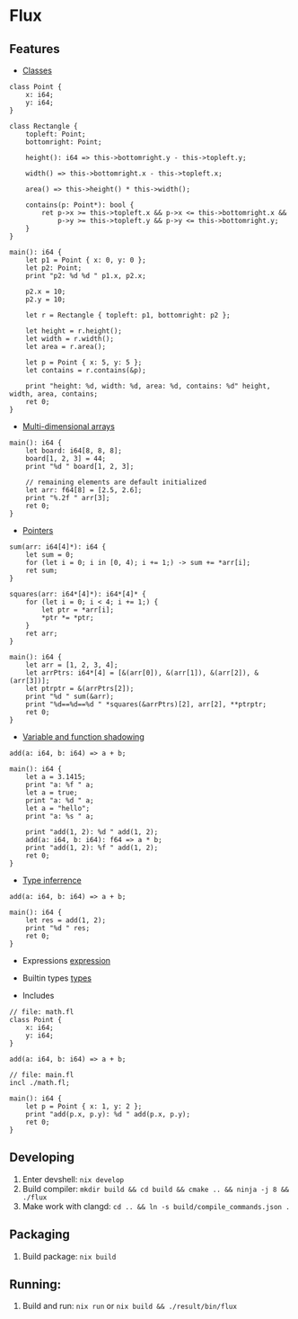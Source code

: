 # Flux

## Features
* [Classes](examples/classes.fl)
```
class Point { 
    x: i64; 
    y: i64; 
}

class Rectangle { 
    topleft: Point;
    bottomright: Point; 

    height(): i64 => this->bottomright.y - this->topleft.y;

    width() => this->bottomright.x - this->topleft.x;

    area() => this->height() * this->width();

    contains(p: Point*): bool {
        ret p->x >= this->topleft.x && p->x <= this->bottomright.x &&
            p->y >= this->topleft.y && p->y <= this->bottomright.y;
    }
}

main(): i64 {
    let p1 = Point { x: 0, y: 0 };
    let p2: Point;
    print "p2: %d %d " p1.x, p2.x;

    p2.x = 10;
    p2.y = 10;

    let r = Rectangle { topleft: p1, bottomright: p2 };

    let height = r.height();
    let width = r.width();
    let area = r.area();

    let p = Point { x: 5, y: 5 };
    let contains = r.contains(&p);

    print "height: %d, width: %d, area: %d, contains: %d" height, width, area, contains;
    ret 0;
}
```

* [Multi-dimensional arrays](examples/arrs.fl)
```
main(): i64 {
    let board: i64[8, 8, 8];
    board[1, 2, 3] = 44;
    print "%d " board[1, 2, 3];

    // remaining elements are default initialized
    let arr: f64[8] = [2.5, 2.6];
    print "%.2f " arr[3];
    ret 0;
}
```

* [Pointers](examples/pointers.fl)
```
sum(arr: i64[4]*): i64 {
    let sum = 0;
    for (let i = 0; i in [0, 4); i += 1;) -> sum += *arr[i];
    ret sum;
}

squares(arr: i64*[4]*): i64*[4]* {
    for (let i = 0; i < 4; i += 1;) {
        let ptr = *arr[i];
        *ptr *= *ptr;
    }
    ret arr;
}

main(): i64 {
    let arr = [1, 2, 3, 4];
    let arrPtrs: i64*[4] = [&(arr[0]), &(arr[1]), &(arr[2]), &(arr[3])];
    let ptrptr = &(arrPtrs[2]);
    print "%d " sum(&arr);
    print "%d==%d==%d " *squares(&arrPtrs)[2], arr[2], **ptrptr;
    ret 0;
}
```

* [Variable and function shadowing](examples/shadowing.fl)
```
add(a: i64, b: i64) => a + b;

main(): i64 {
    let a = 3.1415;
    print "a: %f " a;
    let a = true;
    print "a: %d " a;
    let a = "hello";
    print "a: %s " a;

    print "add(1, 2): %d " add(1, 2);
    add(a: i64, b: i64): f64 => a * b;
    print "add(1, 2): %f " add(1, 2);
    ret 0;
}
```

* [Type inferrence](examples/infer.fl)
```
add(a: i64, b: i64) => a + b;

main(): i64 {
    let res = add(1, 2);
    print "%d " res;
    ret 0;
}
```

* Expressions [expression](grammar/FluxParser.g4)

* Builtin types [types](grammar/FluxParser.g4)

* Includes

```
// file: math.fl
class Point {
    x: i64;
    y: i64;
}

add(a: i64, b: i64) => a + b;
```

```
// file: main.fl
incl ./math.fl;

main(): i64 {
    let p = Point { x: 1, y: 2 };
    print "add(p.x, p.y): %d " add(p.x, p.y);
    ret 0;
}
```


## Developing
1. Enter devshell: `nix develop`
2. Build compiler: `mkdir build && cd build && cmake .. && ninja -j 8 && ./flux`
3. Make work with clangd: `cd .. && ln -s build/compile_commands.json .`

## Packaging
1. Build package: `nix build`

## Running:
1. Build and run: `nix run` or `nix build && ./result/bin/flux`
